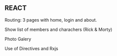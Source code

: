 ## REACT

Routing: 3 pages with home, login and about.

Show list of members and charachers (Rick & Morty)

Photo Galery

Use of Directives and Rxjs